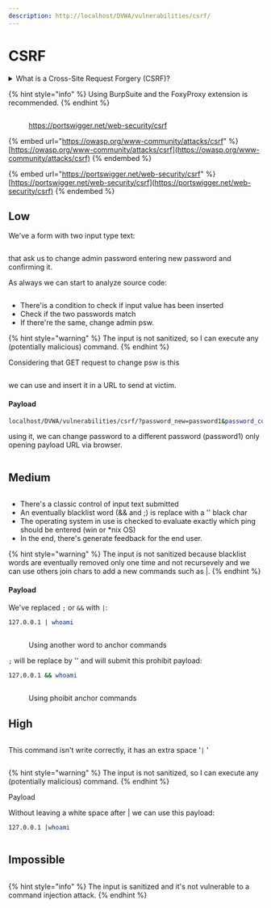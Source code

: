 ```yaml
---
description: http://localhost/DVWA/vulnerabilities/csrf/
---
```


# CSRF

<details>

<summary>What is a Cross-Site Request Forgery (CSRF)?</summary>

CSRF stands for Cross-Site Request Forgery. It is a type of security vulnerability that occurs when an attacker tricks a user's browser into making an unintended and potentially malicious request on a website where the user is authenticated. The attack takes advantage of the fact that many websites rely solely on the user's authentication credentials (such as cookies) to determine the legitimacy of a request.

Here's a basic scenario of how CSRF works:

1. The victim logs into a legitimate website and receives authentication credentials (e.g., a session cookie).
2. While the victim is still authenticated, the attacker lures the victim into clicking on a specially crafted link or visiting a malicious website.
3. The malicious website or link contains a request to perform an action on the targeted website, using the victim's authentication credentials stored in the browser.
4. The browser, trusting the authentication credentials, sends the request to the legitimate website on behalf of the authenticated user, unknowingly carrying out the attacker's instructions.
5. The targeted website, not recognizing the request as malicious, performs the action as if it were a legitimate request from the authenticated user.

CSRF attacks can result in various malicious actions, such as changing account settings, making financial transactions, or even performing actions with elevated privileges if the targeted user has administrative rights.

To prevent CSRF attacks, web developers often use techniques such as anti-CSRF tokens, which are unique tokens embedded in forms or requests to verify the legitimacy of the request. These tokens make it more challenging for attackers to forge requests because they would need to obtain the token, which is typically tied to the user's session.

</details>

{% hint style="info" %}
Using BurpSuite and the FoxyProxy extension is recommended.
{% endhint %}

<figure><img src="../.gitbook/assets/image (1).png" alt=""><figcaption><p><a href="https://portswigger.net/web-security/csrf">https://portswigger.net/web-security/csrf</a></p></figcaption></figure>

{% embed url="https://owasp.org/www-community/attacks/csrf" %}
[https://owasp.org/www-community/attacks/csrf](https://owasp.org/www-community/attacks/csrf)
{% endembed %}

{% embed url="https://portswigger.net/web-security/csrf" %}
[https://portswigger.net/web-security/csrf](https://portswigger.net/web-security/csrf)
{% endembed %}

## Low

We've a form with two input type text:

<figure><img src="../.gitbook/assets/image.png" alt=""><figcaption></figcaption></figure>

that ask us to change admin password entering new password and confirming it.

As always we can start to analyze source code:

<figure><img src="../.gitbook/assets/image (2).png" alt=""><figcaption></figcaption></figure>

* There'is a condition to check if input value has been inserted
* Check if the two passwords match
* If there're the same, change admin psw.

{% hint style="warning" %}
The input is not sanitized, so I can execute any (potentially malicious) command.
{% endhint %}

Considering that GET request to change psw is this

<figure><img src="../.gitbook/assets/image (3).png" alt=""><figcaption></figcaption></figure>

we can use and insert it in a URL to send at victim.

#### Payload

```bash
localhost/DVWA/vulnerabilities/csrf/?password_new=password1&password_conf=password1&Change=Change#
```

using it, we can change password to a different password (password1) only opening payload URL via browser.

<figure><img src="../.gitbook/assets/image (4).png" alt=""><figcaption></figcaption></figure>

## Medium



<figure><img src="../.gitbook/assets/image (6).png" alt=""><figcaption></figcaption></figure>

* There's a classic control of input text submitted
* An eventually blacklist word (&& and ;) is replace with a '' black char
* The operating system in use is checked to evaluate exactly which ping should be entered (win or \*nix OS)
* In the end, there's generate feedback for the end user.

{% hint style="warning" %}
The input is not sanitized because blacklist words are eventually removed only one time and not recursevely and we can use others join chars to add a new commands such as |.
{% endhint %}

#### Payload

We've replaced `;` or `&&` with `|`:

```bash
127.0.0.1 | whoami
```

<figure><img src="../.gitbook/assets/image (7).png" alt=""><figcaption><p>Using another word to anchor commands</p></figcaption></figure>

`;` will be replace by '' and will submit this prohibit payload:

```bash
127.0.0.1 && whoami
```

<figure><img src="../.gitbook/assets/image (8).png" alt=""><figcaption><p>Using phoibit anchor commands</p></figcaption></figure>

## High



<figure><img src="../.gitbook/assets/image (9).png" alt=""><figcaption></figcaption></figure>



This command isn't write correctly, it has an extra space '`|`  '&#x20;

<div align="left">

<figure><img src="../.gitbook/assets/image (10).png" alt=""><figcaption></figcaption></figure>

</div>





{% hint style="warning" %}
The input is not sanitized, so I can execute any (potentially malicious) command.
{% endhint %}

Payload

Without leaving a white space after | we can use this payload:

```bash
127.0.0.1 |whoami
```

<figure><img src="../.gitbook/assets/image (11).png" alt=""><figcaption></figcaption></figure>

## Impossible



<figure><img src="../.gitbook/assets/image (12).png" alt=""><figcaption></figcaption></figure>



{% hint style="info" %}
The input is sanitized and it's not vulnerable to a command injection attack.
{% endhint %}
